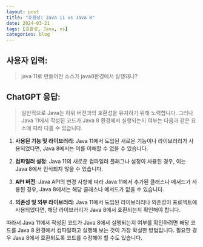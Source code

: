 ```yaml
---
layout: post
title: "호환성: Java 11 vs Java 8"
date: 2024-03-21
tags: [호환성, Java, vs]
categories: blog
---
```


## 사용자 입력:
> java 11로 만들어진 소스가 java8환경에서 실행돼나?

## ChatGPT 응답:
> 일반적으로 Java는 하위 버전과의 호환성을 유지하기 위해 노력합니다. 그러나 Java 11에서 작성된 코드가 Java 8 환경에서 실행되는지 여부는 다음과 같은 요소에 따라 다를 수 있습니다.

1. **사용된 기능 및 라이브러리**: Java 11에서 도입된 새로운 기능이나 라이브러리가 사용되었다면, Java 8에서는 이를 이해할 수 없을 수 있습니다.

2. **컴파일러 설정**: Java 11의 새로운 컴파일러 플래그나 설정이 사용된 경우, 이는 Java 8에서 인식되지 않을 수 있습니다.

3. **API 버전**: Java API의 변경 사항에 따라 Java 11에서 추가된 클래스나 메서드가 사용된 경우, Java 8에서는 해당 클래스나 메서드가 없을 수 있습니다.

4. **의존성 및 외부 라이브러리**: Java 11에서 도입된 라이브러리나 의존성이 프로젝트에 사용되었다면, 해당 라이브러리가 Java 8에서 호환되는지 확인해야 합니다.

따라서 Java 11에서 작성된 코드가 Java 8에서 실행되는지 여부를 확인하려면 해당 코드를 Java 8 환경에서 컴파일하고 실행해 보는 것이 가장 확실한 방법입니다. 필요한 경우 Java 8에서 호환되도록 코드를 수정해야 할 수도 있습니다.

